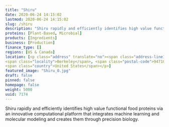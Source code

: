 ```yaml
---
title: "Shiru"
date: 2020-06-24 14:15:02
lastmod: 2020-06-24 14:15:02
slug: /shiru
description: "Shiru rapidly and efficiently identifies high value functional food proteins via an innovative computational platform that integrates machine learning and molecular modeling and creates them through precision biology."
proteins: [Plant-Based, Microbial]
products: [Ingredients]
business: [Production]
finance_type: []
regions: [US & Canada]
location: [<p class="address" translate="no"><span class="address-line1">Bancroft Way</span><br>
<span class="locality">Berkeley</span>, <span class="postal-code">94710</span><br>
<span class="country">United States</span></p>]
featured_image: "Shiru_0.jpg"
draft: false
pinned: false
homepage: false
weight: 5000
uuid: 7174
---
```

<p>Shiru rapidly and efficiently identifies high value functional food proteins via an innovative computational platform that integrates machine learning and molecular modeling and creates them through precision biology.</p>

